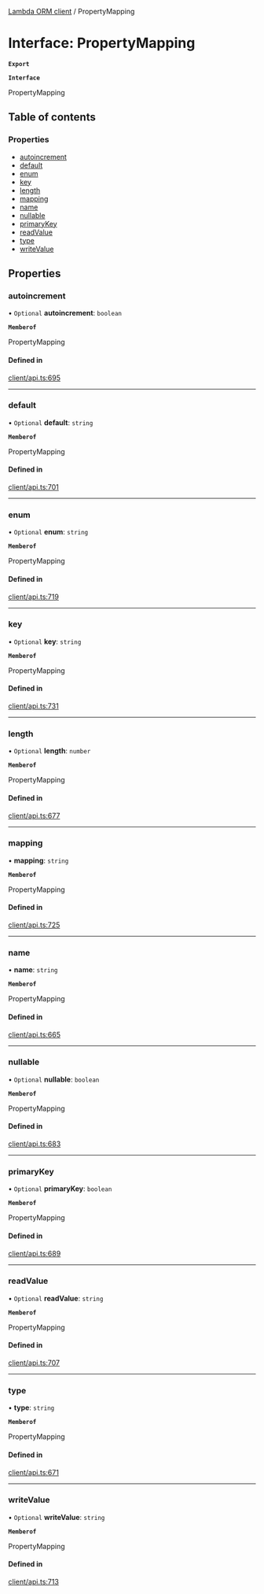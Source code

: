 [Lambda ORM client](../README.md) / PropertyMapping

# Interface: PropertyMapping

**`Export`**

**`Interface`**

PropertyMapping

## Table of contents

### Properties

- [autoincrement](PropertyMapping.md#autoincrement)
- [default](PropertyMapping.md#default)
- [enum](PropertyMapping.md#enum)
- [key](PropertyMapping.md#key)
- [length](PropertyMapping.md#length)
- [mapping](PropertyMapping.md#mapping)
- [name](PropertyMapping.md#name)
- [nullable](PropertyMapping.md#nullable)
- [primaryKey](PropertyMapping.md#primarykey)
- [readValue](PropertyMapping.md#readvalue)
- [type](PropertyMapping.md#type)
- [writeValue](PropertyMapping.md#writevalue)

## Properties

### autoincrement

• `Optional` **autoincrement**: `boolean`

**`Memberof`**

PropertyMapping

#### Defined in

[client/api.ts:695](https://github.com/FlavioLionelRita/lambdaorm-client-node/blob/3b26fb2/src/lib/client/api.ts#L695)

___

### default

• `Optional` **default**: `string`

**`Memberof`**

PropertyMapping

#### Defined in

[client/api.ts:701](https://github.com/FlavioLionelRita/lambdaorm-client-node/blob/3b26fb2/src/lib/client/api.ts#L701)

___

### enum

• `Optional` **enum**: `string`

**`Memberof`**

PropertyMapping

#### Defined in

[client/api.ts:719](https://github.com/FlavioLionelRita/lambdaorm-client-node/blob/3b26fb2/src/lib/client/api.ts#L719)

___

### key

• `Optional` **key**: `string`

**`Memberof`**

PropertyMapping

#### Defined in

[client/api.ts:731](https://github.com/FlavioLionelRita/lambdaorm-client-node/blob/3b26fb2/src/lib/client/api.ts#L731)

___

### length

• `Optional` **length**: `number`

**`Memberof`**

PropertyMapping

#### Defined in

[client/api.ts:677](https://github.com/FlavioLionelRita/lambdaorm-client-node/blob/3b26fb2/src/lib/client/api.ts#L677)

___

### mapping

• **mapping**: `string`

**`Memberof`**

PropertyMapping

#### Defined in

[client/api.ts:725](https://github.com/FlavioLionelRita/lambdaorm-client-node/blob/3b26fb2/src/lib/client/api.ts#L725)

___

### name

• **name**: `string`

**`Memberof`**

PropertyMapping

#### Defined in

[client/api.ts:665](https://github.com/FlavioLionelRita/lambdaorm-client-node/blob/3b26fb2/src/lib/client/api.ts#L665)

___

### nullable

• `Optional` **nullable**: `boolean`

**`Memberof`**

PropertyMapping

#### Defined in

[client/api.ts:683](https://github.com/FlavioLionelRita/lambdaorm-client-node/blob/3b26fb2/src/lib/client/api.ts#L683)

___

### primaryKey

• `Optional` **primaryKey**: `boolean`

**`Memberof`**

PropertyMapping

#### Defined in

[client/api.ts:689](https://github.com/FlavioLionelRita/lambdaorm-client-node/blob/3b26fb2/src/lib/client/api.ts#L689)

___

### readValue

• `Optional` **readValue**: `string`

**`Memberof`**

PropertyMapping

#### Defined in

[client/api.ts:707](https://github.com/FlavioLionelRita/lambdaorm-client-node/blob/3b26fb2/src/lib/client/api.ts#L707)

___

### type

• **type**: `string`

**`Memberof`**

PropertyMapping

#### Defined in

[client/api.ts:671](https://github.com/FlavioLionelRita/lambdaorm-client-node/blob/3b26fb2/src/lib/client/api.ts#L671)

___

### writeValue

• `Optional` **writeValue**: `string`

**`Memberof`**

PropertyMapping

#### Defined in

[client/api.ts:713](https://github.com/FlavioLionelRita/lambdaorm-client-node/blob/3b26fb2/src/lib/client/api.ts#L713)
